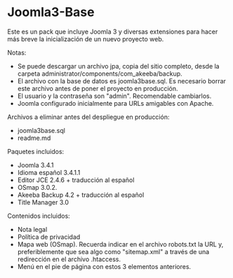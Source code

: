 Joomla3-Base
============

Este es un pack que incluye Joomla 3 y diversas extensiones para hacer más breve la inicialización de un nuevo proyecto web.

Notas:
- Se puede descargar un archivo jpa, copia del sitio completo, desde la carpeta administrator/components/com_akeeba/backup.
- El archivo con la base de datos es joomla3base.sql. Es necesario borrar este archivo antes de poner el proyecto en producción.
- El usuario y la contraseña son "admin". Recomendable cambiarlos.
- Joomla configurado inicialmente para URLs amigables con Apache.

Archivos a eliminar antes del despliegue en producción:
- joomla3base.sql
- readme.md

Paquetes incluidos:
- Joomla 3.4.1
- Idioma español 3.4.1.1
- Editor JCE 2.4.6 + traducción al español
- OSmap 3.0.2.
- Akeeba Backup 4.2 + traducción al español
- Title Manager 3.0

Contenidos incluidos:
- Nota legal
- Política de privacidad
- Mapa web (OSmap). Recuerda indicar en el archivo robots.txt la URL y, preferiblemente que sea algo como "sitemap.xml" a través de una redirección en el archivo .htaccess.
- Menú en el pie de página con estos 3 elementos anteriores.
